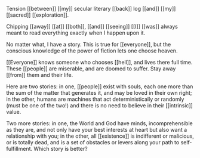 Tension [[between]] [[my]] secular literary [[back]] log [[and]] [[my]] [[sacred]] [[exploration]].

Chipping [[away]] [[at]] [[both]], [[and]] [[seeing]] [[I]] [[was]] always meant to read everything exactly when I happen upon it.

No matter what, I have a story. This is true for [[everyone]], but the conscious knowledge of the power of fiction lets one choose heaven. 

[[Everyone]] knows someone who chooses [[hell]], and lives there full time. These [[people]] are miserable, and are doomed to suffer. Stay away [[from]] them and their life.

Here are two stories: in one, [[people]] exist with souls, each one more than the sum of the matter that generates it, and may be loved in their own right; in the other, humans are machines that act deterministically or randomly (must be one of the two!) and there is no need to believe in their [[intrinsic]] value.

Two more stories: in one, the World and God have minds, incomprehensible as they are, and not only have your best interests at heart but also want a relationship with you; in the other, all [[existence]] is indifferent or malicious, or is totally dead, and is a set of obstacles or levers along your path to self-fulfillment. Which story is better?




